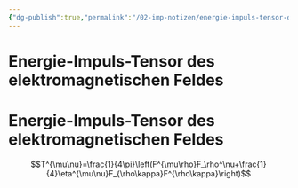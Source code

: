 ```yaml
---
{"dg-publish":true,"permalink":"/02-imp-notizen/energie-impuls-tensor-des-elektromagnetischen-feldes/"}
---
```


# Energie-Impuls-Tensor des elektromagnetischen Feldes
# Energie-Impuls-Tensor des elektromagnetischen Feldes

$$T^{\mu\nu}=\frac{1}{4\pi}\left(F^{\mu\rho}F_\rho^\nu+\frac{1}{4}\eta^{\mu\nu}F_{\rho\kappa}F^{\rho\kappa}\right)$$



